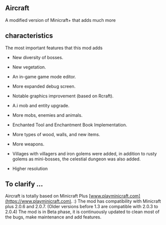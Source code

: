 ## Aircraft

A modified version of Minicraft+ that adds much more

## characteristics
The most important features that this mod adds

- New diversity of bosses.
- New vegetation.
- An in-game game mode editor.
- More expanded debug screen.
- Notable graphics improvement (based on Rcraft).
- A.i mob and entity upgrade.
- More mobs, enemies and animals.
- Enchanted Tool and Enchantment Book Implementation.
- More types of wood, walls, and new items.
- More weapons.
- Villages with villagers and iron golems were added, in addition to rusty golems as mini-bosses, the celestial dungeon was also added.

- Higher resolution



## To clarify ...
Aircraft is totally based on Minicraft Plus [www.playminicraft.com](https://www.playminicraft.com). :)
The mod has compatibility with Minicraft plus 2.0.6 and 2.0.7. (Older versions before 1.3 are compatible with 2.0.3 to 2.0.4)
The mod is in Beta phase, it is continuously updated to clean most of the bugs, make maintenance and add features.

